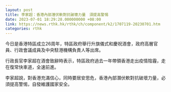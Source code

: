 ```yaml
---
layout: post
title: 李家超：香港內部潛伏軟對抗破壞力量　須提高警惕
date: 2023-07-01 18:29:28.000000000 +08:00
link: https://news.rthk.hk/rthk/ch/component/k2/1707119-20230701.htm
categories: rthk
---
```


今日是香港特區成立26周年，特區政府舉行升旗儀式和慶祝酒會，政府高層官員、行政會議成員及中央駐港機構負責人等出席。

行政長官李家超在酒會致辭時表示，特區政府過去一年帶領香港走出疫情陰霾，走在復常快車道，全速前進。

李家超說，對香港充滿信心，同時要居安思危，香港內部潛伏軟對抗破壞力量，必須提高警惕，自發維護國家安全。
